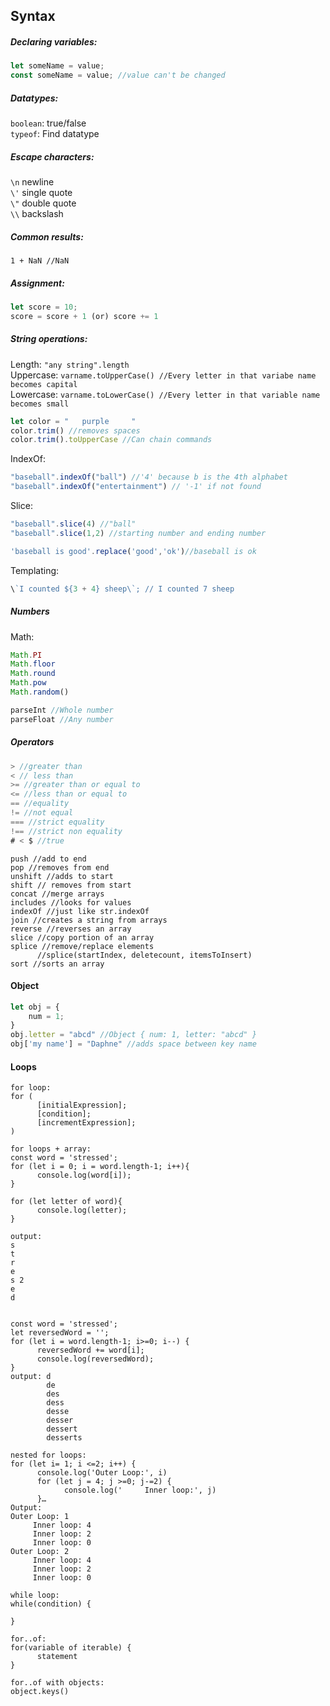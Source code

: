 ## Syntax

##### Declaring variables:
```javascript
let someName = value;
const someName = value; //value can't be changed
```

##### Datatypes:
`boolean`: true/false  
`typeof`: Find datatype

##### Escape characters:
`\n` newline  
`\'` single quote  
`\"` double quote  
`\\` backslash

##### Common results:
`1 + NaN //NaN`

##### Assignment:
```javascript 
let score = 10;
score = score + 1 (or) score += 1
```

##### String operations:
Length: `"any string".length`  
Uppercase: `varname.toUpperCase() //Every letter in that variabe name becomes capital`  
Lowercase: `varname.toLowerCase() //Every letter in that variable name becomes small`  

```javascript
let color = "   purple     "
color.trim() //removes spaces 
color.trim().toUpperCase //Can chain commands
```

IndexOf:
```javascript
"baseball".indexOf("ball") //'4' because b is the 4th alphabet
"baseball".indexOf("entertainment") // '-1' if not found
```

Slice:
```javascript
"baseball".slice(4) //"ball"
"baseball".slice(1,2) //starting number and ending number

'baseball is good'.replace('good','ok')//baseball is ok
```

Templating:
```javascript
\`I counted ${3 + 4} sheep\`; // I counted 7 sheep
```

##### Numbers

Math:
```javascript
Math.PI
Math.floor
Math.round
Math.pow
Math.random()

parseInt //Whole number
parseFloat //Any number
```


##### Operators
```javascript
> //greater than
< // less than
>= //greater than or equal to
<= //less than or equal to
== //equality
!= //not equal
=== //strict equality
!== //strict non equality
# < $ //true
```
```
push //add to end
pop //removes from end 
unshift //adds to start 
shift // removes from start
concat //merge arrays
includes //looks for values
indexOf //just like str.indexOf
join //creates a string from arrays
reverse //reverses an array
slice //copy portion of an array
splice //remove/replace elements
      //splice(startIndex, deletecount, itemsToInsert)
sort //sorts an array
```
#### Object
```javascript
let obj = {
    num = 1;
}
obj.letter = "abcd" //Object { num: 1, letter: "abcd" }
obj['my name'] = "Daphne" //adds space between key name
```

#### Loops
```
for loop:
for (
      [initialExpression];
      [condition];
      [incrementExpression];
)
```
```
for loops + array:
const word = 'stressed';
for (let i = 0; i = word.length-1; i++){
      console.log(word[i]); 
}

for (let letter of word){
      console.log(letter); 
}

output: 
s
t
r
e
s 2
e
d
        
```
```
const word = 'stressed';
let reversedWord = '';
for (let i = word.length-1; i>=0; i--) {
      reversedWord += word[i];
      console.log(reversedWord); 
}
output: d 
        de 
        des 
        dess 
        desse 
        desser 
        dessert 
        desserts
```
```
nested for loops:
for (let i= 1; i <=2; i++) {
      console.log('Outer Loop:', i)
      for (let j = 4; j >=0; j-=2) {
            console.log('     Inner loop:', j)
      }…
Output:
Outer Loop: 1 
     Inner loop: 4 
     Inner loop: 2 
     Inner loop: 0 
Outer Loop: 2 
     Inner loop: 4 
     Inner loop: 2 
     Inner loop: 0
```
```
while loop:
while(condition) {

}
```
```
for..of:
for(variable of iterable) {
      statement
}
```
```
for..of with objects:
object.keys()
```